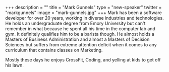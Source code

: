 +++
description = ""
title = "Mark Gunnels"
type = "new-speaker"
twitter = "markgunnels"
image = "mark-gunnels.jpg"
+++
Mark has been a software developer for over 20 years, working in diverse industries and technologies. He holds an undergraduate degree from Emory University but can't remember in what because he spent all his time in the computer lab and gym. It definitely qualifies him to be a barista though. He almost holds a Masters of Business Administration and almost a Masters of Decision Sciences but suffers from extreme attention deficit when it comes to any curriculum that contains classes on Marketing.

Mostly these days he enjoys CrossFit, Coding, and yelling at kids to get off his lawn.